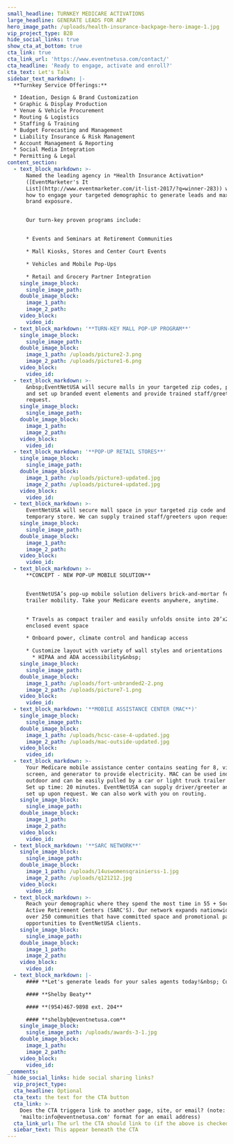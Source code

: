 ```yaml
---
small_headline: TURNKEY MEDICARE ACTIVATIONS
large_headline: GENERATE LEADS FOR AEP
hero_image_path: /uploads/health-insurance-backpage-hero-image-1.jpg
vip_project_type: B2B
hide_social_links: true
show_cta_at_bottom: true
cta_link: true
cta_link_url: 'https://www.eventnetusa.com/contact/'
cta_headline: 'Ready to engage, activate and enroll?'
cta_text: Let's Talk
sidebar_text_markdown: |-
  **Turnkey Service Offerings:**

  * Ideation, Design & Brand Customization
  * Graphic & Display Production
  * Venue & Vehicle Procurement
  * Routing & Logistics
  * Staffing & Training
  * Budget Forecasting and Management
  * Liability Insurance & Risk Management
  * Account Management & Reporting
  * Social Media Integration
  * Permitting & Legal
content_section:
  - text_block_markdown: >-
      Named the leading agency in *Health Insurance Activation*
      ([EventMarketer's It
      List](http://www.eventmarketer.com/it-list-2017/?q=winner-283)) we know
      how to engage your targeted demographic to generate leads and maximize
      brand exposure.


      Our turn-key proven programs include:


      * Events and Seminars at Retirement Communities

      * Mall Kiosks, Stores and Center Court Events

      * Vehicles and Mobile Pop-Ups

      * Retail and Grocery Partner Integration
    single_image_block:
      single_image_path:
    double_image_block:
      image_1_path:
      image_2_path:
    video_block:
      video_id:
  - text_block_markdown: '**TURN-KEY MALL POP-UP PROGRAM**'
    single_image_block:
      single_image_path:
    double_image_block:
      image_1_path: /uploads/picture2-3.png
      image_2_path: /uploads/picture1-6.png
    video_block:
      video_id:
  - text_block_markdown: >-
      &nbsp;EventNetUSA will secure malls in your targeted zip codes, produce
      and set up branded event elements and provide trained staff/greeters upon
      request.
    single_image_block:
      single_image_path:
    double_image_block:
      image_1_path:
      image_2_path:
    video_block:
      video_id:
  - text_block_markdown: '**POP-UP RETAIL STORES**'
    single_image_block:
      single_image_path:
    double_image_block:
      image_1_path: /uploads/picture3-updated.jpg
      image_2_path: /uploads/picture4-updated.jpg
    video_block:
      video_id:
  - text_block_markdown: >-
      EventNetUSA will secure mall space in your targeted zip code and build out
      temporary store. We can supply trained staff/greeters upon request.
    single_image_block:
      single_image_path:
    double_image_block:
      image_1_path:
      image_2_path:
    video_block:
      video_id:
  - text_block_markdown: >-
      **CONCEPT - NEW POP-UP MOBILE SOLUTION**


      EventNetUSA’s pop-up mobile solution delivers brick-and-mortar feel with
      trailer mobility. Take your Medicare events anywhere, anytime.


      * Travels as compact trailer and easily unfolds onsite into 20’x20’
      enclosed event space

      * Onboard power, climate control and handicap access

      * Customize layout with variety of wall styles and orientations
        * HIPAA and ADA accessibility&nbsp;
    single_image_block:
      single_image_path:
    double_image_block:
      image_1_path: /uploads/fort-unbranded2-2.png
      image_2_path: /uploads/picture7-1.png
    video_block:
      video_id:
  - text_block_markdown: '**MOBILE ASSISTANCE CENTER (MAC**)'
    single_image_block:
      single_image_path:
    double_image_block:
      image_1_path: /uploads/hcsc-case-4-updated.jpg
      image_2_path: /uploads/mac-outside-updated.jpg
    video_block:
      video_id:
  - text_block_markdown: >-
      Your Medicare mobile assistance center contains seating for 8, video
      screen, and generator to provide electricity. MAC can be used indoor or
      outdoor and can be easily pulled by a car or light truck trailer hitch.
      Set up time: 20 minutes. EventNetUSA can supply driver/greeter and manage
      set up upon request. We can also work with you on routing.
    single_image_block:
      single_image_path:
    double_image_block:
      image_1_path:
      image_2_path:
    video_block:
      video_id:
  - text_block_markdown: '**SARC NETWORK**'
    single_image_block:
      single_image_path:
    double_image_block:
      image_1_path: /uploads/14uswomensqrainierss-1.jpg
      image_2_path: /uploads/q121212.jpg
    video_block:
      video_id:
  - text_block_markdown: >-
      Reach your demographic where they spend the most time in 55 + Socially
      Active Retirement Centers (SARC'S). Our network expands nationwide with
      over 250 communities that have committed space and promotional partnership
      opportunities to EventNetUSA clients.
    single_image_block:
      single_image_path:
    double_image_block:
      image_1_path:
      image_2_path:
    video_block:
      video_id:
  - text_block_markdown: |-
      #### **Let's generate leads for your sales agents today!&nbsp; Contact:**

      #### **Shelby Beaty**

      #### **(954)467-9898 ext. 204**

      #### **shelbyb@eventnetusa.com**
    single_image_block:
      single_image_path: /uploads/awards-3-1.jpg
    double_image_block:
      image_1_path:
      image_2_path:
    video_block:
      video_id:
_comments:
  hide_social_links: hide social sharing links?
  vip_project_type:
  cta_headline: Optional
  cta_text: the text for the CTA button
  cta_link: >-
    Does the CTA triggera link to another page, site, or email? (note: use
    'mailto:info@eventnetusa.com' format for an email address)
  cta_link_url: The url the CTA should link to (if the above is checked)
  siebar_text: This appear beneath the CTA
---
```


